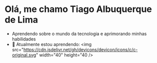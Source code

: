 # Olá, me chamo Tiago Albuquerque de Lima
- Aprendendo sobre o mundo da tecnologia e aprimorando minhas habilidades
- 🌱 Atualmente estou aprendendo:
   <img src="https://cdn.jsdelivr.net/gh/devicons/devicon/icons/c/c-original.svg" width="40" height="40 />
          
          
